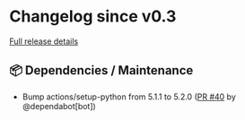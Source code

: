 # Changelog since v0.3

[Full release details](https://github.com/icosa-foundation/open-blocks/compare/v0.3...0ff8a9b9fdf556280e00ac887682fe66458702a8)

## 📦 Dependencies / Maintenance

- Bump actions/setup-python from 5.1.1 to 5.2.0 ([PR #40](https://github.com/icosa-foundation/open-blocks/pull/40) by @dependabot[bot])





